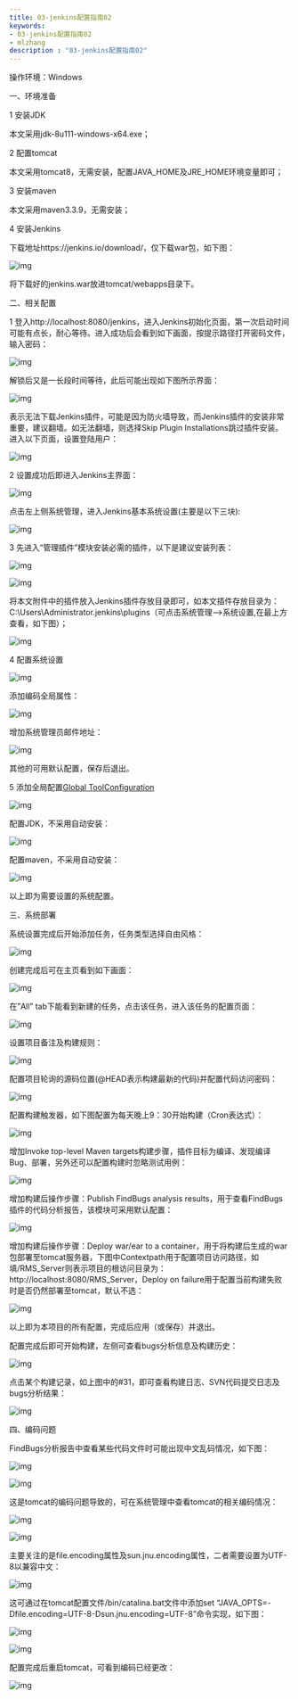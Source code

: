 ```yaml
---
title: 03-jenkins配置指南02
keywords:
- 03-jenkins配置指南02
- mlzhang
description : "03-jenkins配置指南02"
---
```

操作环境：Windows

一、环境准备

1 安装JDK

  本文采用jdk-8u111-windows-x64.exe；

2 配置tomcat

  本文采用tomcat8，无需安装，配置JAVA_HOME及JRE_HOME环境变量即可；

3 安装maven

  本文采用maven3.3.9，无需安装；

4 安装Jenkins

  下载地址https://jenkins.io/download/，仅下载war包，如下图：

![img](/assets/20170822111227642)



将下载好的jenkins.war放进tomcat/webapps目录下。

 

二、相关配置

1 登入http://localhost:8080/jenkins，进入Jenkins初始化页面，第一次启动时间可能有点长，耐心等待。进入成功后会看到如下画面，按提示路径打开密码文件，输入密码：

![img](/assets/20170822111233744)



解锁后又是一长段时间等待，此后可能出现如下图所示界面：

![img](/assets/20170822111238448)



表示无法下载Jenkins插件，可能是因为防火墙导致，而Jenkins插件的安装非常重要，建议翻墙。如无法翻墙，则选择Skip Plugin Installations跳过插件安装。进入以下页面，设置登陆用户：

![img](/assets/20170822111243152)

 

2 设置成功后即进入Jenkins主界面：

![img](/assets/20170822111250116)



点击左上侧系统管理，进入Jenkins基本系统设置(主要是以下三块):

![img](/assets/20170822111254569)



3 先进入“管理插件”模块安装必需的插件，以下是建议安装列表：



![img](/assets/20170822111309988)

 ![img](/assets/20170822111322935)







将本文附件中的插件放入Jenkins插件存放目录即可，如本文插件存放目录为：C:\Users\Administrator\.jenkins\plugins（可点击系统管理–>系统设置,在最上方查看，如下图）；

![img](/assets/20170822111328292)

 

4 配置系统设置

 ![img](/assets/20170822111332935)

添加编码全局属性：

![img](/assets/20170822111336995)



增加系统管理员邮件地址：

![img](/assets/20170822111341508)



其他的可用默认配置，保存后退出。

5 添加全局配置[Global ToolConfiguration](http://localhost:8080/jenkins/configureTools)

![img](https://img-blog.csdn.net/20170822111332935)



配置JDK，不采用自动安装：



![img](/assets/20170822111346314)

配置maven，不采用自动安装：

![img](/assets/20170822111352718)



以上即为需要设置的系统配置。

 

三、系统部署

系统设置完成后开始添加任务，任务类型选择自由风格：

![img](/assets/20170822111357615)



创建完成后可在主页看到如下画面：

![img](/assets/20170822111402977)



在”All” tab下能看到新建的任务，点击该任务，进入该任务的配置页面：

![img](/assets/20170822111410237)



设置项目备注及构建规则：

![img](/assets/20170822111415251)



配置项目轮询的源码位置(@HEAD表示构建最新的代码)并配置代码访问密码：

![img](/assets/20170822111420787)



配置构建触发器，如下图配置为每天晚上9：30开始构建（Cron表达式）：

![img](/assets/20170822111425533)



增加Invoke top-level Maven targets构建步骤，插件目标为编译、发现编译Bug、部署，另外还可以配置构建时忽略测试用例：

![img](/assets/20170822111430524)



增加构建后操作步骤：Publish FindBugs analysis results，用于查看FindBugs插件的代码分析报告，该模块可采用默认配置：

![img](/assets/20170822111435126)



增加构建后操作步骤：Deploy war/ear to a container，用于将构建后生成的war包部署至tomcat服务器，下图中Contextpath用于配置项目访问路径，如填/RMS_Server则表示项目的根访问目录为：http://localhost:8080/RMS_Server，Deploy on failure用于配置当前构建失败时是否仍然部署至tomcat，默认不选：

![img](/assets/20170822111439496)



以上即为本项目的所有配置，完成后应用（或保存）并退出。

配置完成后即可开始构建，左侧可查看bugs分析信息及构建历史：

![img](/assets/20170822111443945)



点击某个构建记录，如上图中的#31，即可查看构建日志、SVN代码提交日志及bugs分析结果：



 ![img](/assets/20170822111448299)

 

 

四、编码问题

FindBugs分析报告中查看某些代码文件时可能出现中文乱码情况，如下图：

![img](/assets/20170822111452905)

![img](/assets/20170822111457231)





这是tomcat的编码问题导致的，可在系统管理中查看tomcat的相关编码情况：

![img](/assets/20170822111502231)

![img](/assets/20170822111506378)





主要关注的是file.encoding属性及sun.jnu.encoding属性，二者需要设置为UTF-8以兼容中文：



![img](/assets/20170822111516153)

 

这可通过在tomcat配置文件/bin/catalina.bat文件中添加set “JAVA_OPTS=-Dfile.encoding=UTF-8-Dsun.jnu.encoding=UTF-8”命令实现，如下图：

![img](/assets/20170822111520877)

![img](/assets/20170822111525536)





配置完成后重启tomcat，可看到编码已经更改：

![img](/assets/20170822111536631)